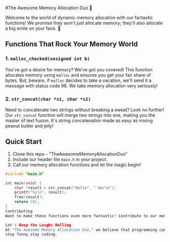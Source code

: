 #The Awesome Memory Allocation Duo 🚀

Welcome to the world of dynamic memory allocation with our fantastic functions! We promise they won't just allocate memory; they'll also allocate a big smile on your face. 💫

## Functions That Rock Your Memory World

### 1. `malloc_checked(unsigned int b)`

You've got a desire for memory? We've got you covered! This function allocates memory using `malloc` and ensures you get your fair share of bytes. But, beware, if `malloc` decides to take a vacation, we'll send it a message with status code 98. We take memory allocation very seriously!

### 2. `str_concat(char *s1, char *s2)`

Need to concatenate two strings without breaking a sweat? Look no further! Our `str_concat` function will merge two strings into one, making you the master of text fusion. It's string concatenation made as easy as mixing peanut butter and jelly!

## Quick Start

1. Clone this repo - "TheAwesomeMemoryAllocationDuo"
2. Include our header file `main.h` in your project.
3. Call our memory allocation functions and let the magic begin!

```c
#include "main.h"

int main(void) {
    char *result = str_concat("Hello", " World");
    printf("%s\n", result);
    free(result);
    return (0);
}
Contributing
Want to make these functions even more fantastic? Contribute to our memory circus! Whether it's bug fixes, performance improvements, or adding new features, we welcome your creativity and humor.

Let's Keep the Laughs Rolling
At "The Awesome Memory Allocation Duo," we believe that programming can be fun, exciting, and engaging. Memory management may sound serious, but we're here to prove that it can also be a blast. So, join the fun and start allocating memory like a pro!
stay funny,stay coding.
